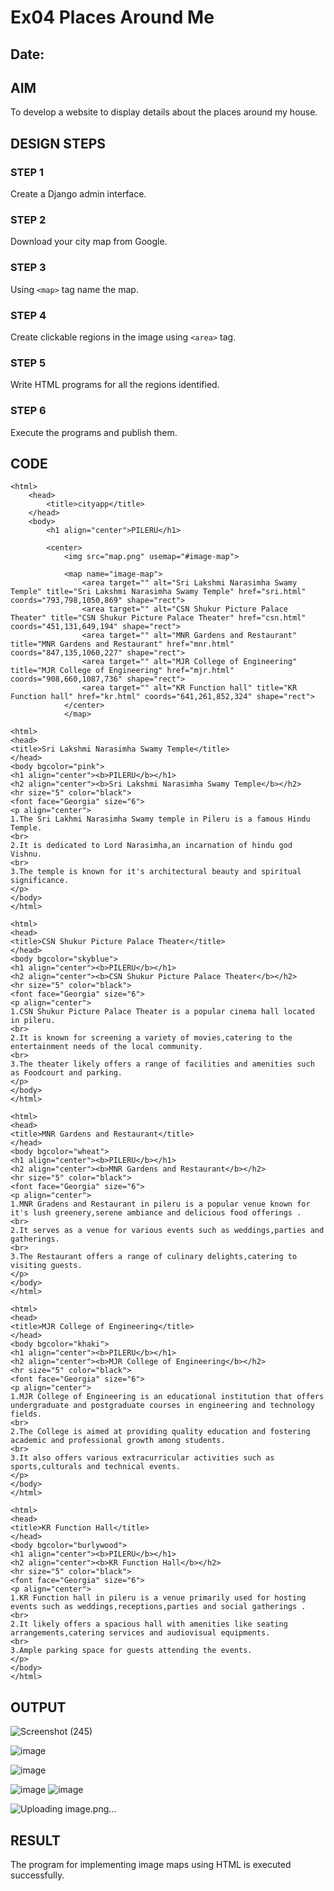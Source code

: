 # Ex04 Places Around Me
## Date: 

## AIM
To develop a website to display details about the places around my house.

## DESIGN STEPS

### STEP 1
Create a Django admin interface.

### STEP 2
Download your city map from Google.

### STEP 3
Using ```<map>``` tag name the map.

### STEP 4
Create clickable regions in the image using ```<area>``` tag.

### STEP 5
Write HTML programs for all the regions identified.

### STEP 6
Execute the programs and publish them.

## CODE
```
<html>
    <head>
        <title>cityapp</title>
    </head>
    <body>
        <h1 align="center">PILERU</h1>

        <center>
            <img src="map.png" usemap="#image-map">

            <map name="image-map">
                <area target="" alt="Sri Lakshmi Narasimha Swamy Temple" title="Sri Lakshmi Narasimha Swamy Temple" href="sri.html" coords="793,798,1050,869" shape="rect">
                <area target="" alt="CSN Shukur Picture Palace Theater" title="CSN Shukur Picture Palace Theater" href="csn.html" coords="451,131,649,194" shape="rect">
                <area target="" alt="MNR Gardens and Restaurant" title="MNR Gardens and Restaurant" href="mnr.html" coords="847,135,1060,227" shape="rect">
                <area target="" alt="MJR College of Engineering" title="MJR College of Engineering" href="mjr.html" coords="908,660,1087,736" shape="rect">
                <area target="" alt="KR Function hall" title="KR Function hall" href="kr.html" coords="641,261,852,324" shape="rect">
            </center>
            </map>

<html>
<head>
<title>Sri Lakshmi Narasimha Swamy Temple</title>
</head>
<body bgcolor="pink">
<h1 align="center"><b>PILERU</b></h1>
<h2 align="center"><b>Sri Lakshmi Narasimha Swamy Temple</b></h2>
<hr size="5" color="black">
<font face="Georgia" size="6">
<p align="center">
1.The Sri Lakhmi Narasimha Swamy temple in Pileru is a famous Hindu Temple.
<br>
2.It is dedicated to Lord Narasimha,an incarnation of hindu god Vishnu.
<br>
3.The temple is known for it's architectural beauty and spiritual significance. 
</p>
</body>
</html>

<html>
<head>
<title>CSN Shukur Picture Palace Theater</title>
</head>
<body bgcolor="skyblue">
<h1 align="center"><b>PILERU</b></h1>
<h2 align="center"><b>CSN Shukur Picture Palace Theater</b></h2>
<hr size="5" color="black">
<font face="Georgia" size="6">
<p align="center">
1.CSN Shukur Picture Palace Theater is a popular cinema hall located in pileru.
<br>
2.It is known for screening a variety of movies,catering to the entertainment needs of the local community.
<br>
3.The theater likely offers a range of facilities and amenities such as Foodcourt and parking.
</p>
</body>
</html>

<html>
<head>
<title>MNR Gardens and Restaurant</title>
</head>
<body bgcolor="wheat">
<h1 align="center"><b>PILERU</b></h1>
<h2 align="center"><b>MNR Gardens and Restaurant</b></h2>
<hr size="5" color="black">
<font face="Georgia" size="6">
<p align="center">
1.MNR Gradens and Restaurant in pileru is a popular venue known for it's lush greenery,serene ambiance and delicious food offerings .
<br>
2.It serves as a venue for various events such as weddings,parties and gatherings.
<br>
3.The Restaurant offers a range of culinary delights,catering to visiting guests.
</p>
</body>
</html>

<html>
<head>
<title>MJR College of Engineering</title>
</head>
<body bgcolor="khaki">
<h1 align="center"><b>PILERU</b></h1>
<h2 align="center"><b>MJR College of Engineering</b></h2>
<hr size="5" color="black">
<font face="Georgia" size="6">
<p align="center">
1.MJR College of Engineering is an educational institution that offers undergraduate and postgraduate courses in engineering and technology fields.
<br>
2.The College is aimed at providing quality education and fostering academic and professional growth among students.
<br>
3.It also offers various extracurricular activities such as sports,culturals and technical events.
</p>
</body>
</html>

<html>
<head>
<title>KR Function Hall</title>
</head>
<body bgcolor="burlywood">
<h1 align="center"><b>PILERU</b></h1>
<h2 align="center"><b>KR Function Hall</b></h2>
<hr size="5" color="black">
<font face="Georgia" size="6">
<p align="center">
1.KR Function hall in pileru is a venue primarily used for hosting events such as weddings,receptions,parties and social gatherings .
<br>
2.It likely offers a spacious hall with amenities like seating arrangements,catering services and audiovisual equipments.
<br>
3.Ample parking space for guests attending the events.
</p>
</body>
</html>
```

## OUTPUT
![Screenshot (245)](https://github.com/IMRAAN2005/NearMe/assets/149347407/b8299607-ed20-40a7-8c18-2f70a70d912e)

![image](https://github.com/IMRAAN2005/NearMe/assets/149347407/c2a4f5ce-2e70-4abc-96e5-7f707b19ce90)


![image](https://github.com/IMRAAN2005/NearMe/assets/149347407/3fe388b3-6e26-4872-bf78-0c4cf1d4989e)

![image](https://github.com/IMRAAN2005/NearMe/assets/149347407/df9a4477-e5b2-41e1-85c8-8fe3a39c9d79)
![image](https://github.com/IMRAAN2005/NearMe/assets/149347407/90e19583-186c-4eee-a2ee-46140c6787f4)

![Uploading image.png…]()


## RESULT
The program for implementing image maps using HTML is executed successfully.
